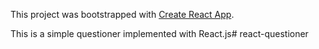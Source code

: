 This project was bootstrapped with [Create React App](https://github.com/facebookincubator/create-react-app).

This is a simple questioner implemented with React.js# react-questioner

